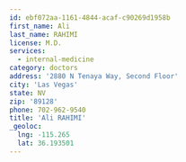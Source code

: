 ```yaml
---
id: ebf072aa-1161-4844-acaf-c90269d1958b
first_name: Ali
last_name: RAHIMI
license: M.D.
services:
  - internal-medicine
category: doctors
address: '2880 N Tenaya Way, Second Floor'
city: 'Las Vegas'
state: NV
zip: '89128'
phone: 702-962-9540
title: 'Ali RAHIMI'
_geoloc:
  lng: -115.265
  lat: 36.193501
---
```

